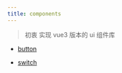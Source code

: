```yaml
---
title: components
---
```


> 初衷 实现 vue3 版本的 ui 组件库

- [button](./button.md)


- [switch](./switch.md)
